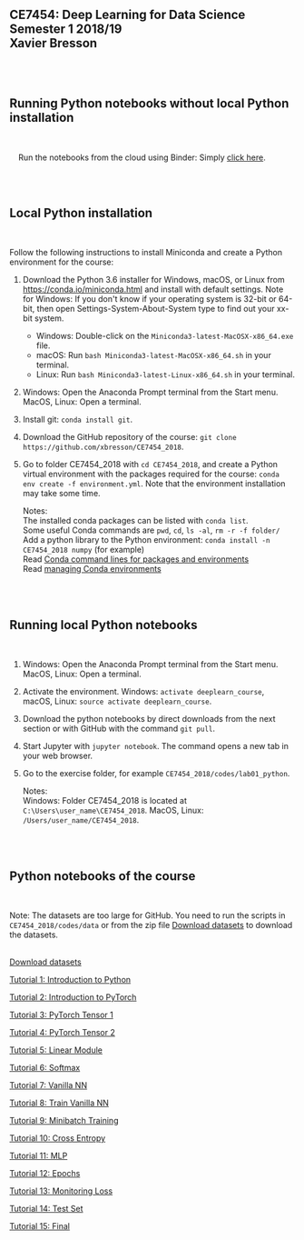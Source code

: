 ## CE7454: Deep Learning for Data Science <br> Semester 1 2018/19 <br> Xavier Bresson
    


<br>
<br>

## Running Python notebooks without local Python installation
<br>

&nbsp;&nbsp;&nbsp; Run the notebooks from the cloud using Binder: Simply [click here].

[Click here]: https://mybinder.org/v2/gh/xbresson/CE7454_2018/master




<br>
<br>

## Local Python installation
<br>

Follow the following instructions to install Miniconda and create a Python environment for the course:

1. Download the Python 3.6 installer for Windows, macOS, or Linux from <https://conda.io/miniconda.html> and install with default settings. Note for Windows: If you don't know if your operating system is 32-bit or 64-bit, then open Settings-System-About-System type to find out your xx-bit system.
   * Windows: Double-click on the `Miniconda3-latest-MacOSX-x86_64.exe` file. 
   * macOS: Run `bash Miniconda3-latest-MacOSX-x86_64.sh` in your terminal.
   * Linux: Run `bash Miniconda3-latest-Linux-x86_64.sh` in your terminal.
1. Windows: Open the Anaconda Prompt terminal from the Start menu. MacOS, Linux: Open a terminal.
1. Install git: `conda install git`.
1. Download the GitHub repository of the course: `git clone https://github.com/xbresson/CE7454_2018`.
1. Go to folder CE7454_2018 with `cd CE7454_2018`, and create a Python virtual environment with the packages required for the course: `conda env create -f environment.yml`. Note that the environment installation may take some time. 



   Notes: <br>
      The installed conda packages can be listed with `conda list`.<br>
      Some useful Conda commands are `pwd`, `cd`, `ls -al`, `rm -r -f folder/`<br>
      Add a python library to the Python environment: `conda install -n CE7454_2018 numpy` (for example)<br>
      Read [Conda command lines for packages and environments]<br>
      Read [managing Conda environments]

[managing Conda environments]: conda/conda_environments.pdf

[Conda command lines for packages and environments]: conda/conda_cheatsheet.pdf




<br> 
<br> 

## Running local Python notebooks 
<br>


1. Windows: Open the Anaconda Prompt terminal from the Start menu. MacOS, Linux: Open a terminal.
1. Activate the environment. Windows: `activate deeplearn_course`, macOS, Linux: `source activate deeplearn_course`.
1. Download the python notebooks by direct downloads from the next section or with GitHub with the command `git pull`. 
1. Start Jupyter with `jupyter notebook`. The command opens a new tab in your web browser.
1. Go to the exercise folder, for example `CE7454_2018/codes/lab01_python`.


	Notes:<br> 
      Windows: Folder CE7454_2018 is located at `C:\Users\user_name\CE7454_2018`. MacOS, Linux: `/Users/user_name/CE7454_2018`.<br>







[python]: https://www.python.org
[scipy]: https://www.scipy.org
[anaconda]: https://anaconda.org
[miniconda]: https://conda.io/miniconda.html
[conda]: https://conda.io
[conda-forge]: https://conda-forge.org




<br> 
<br> 

## Python notebooks of the course
<br>

Note: The datasets are too large for GitHub. You need to run the scripts in `CE7454_2018/codes/data` or from the zip file [Download datasets] to download the datasets.<br><br>








[Download datasets]

[Download datasets]: codes/zip/data.zip

[Tutorial 1: Introduction to Python]

[Tutorial 1: Introduction to Python]: codes/zip/lab01_python.zip

[Tutorial 2: Introduction to PyTorch]

[Tutorial 2: Introduction to PyTorch]: codes/zip/lab02_pytorch.zip

[Tutorial 3: PyTorch Tensor 1]

[Tutorial 3: PyTorch Tensor 1]: codes/zip/lab03_pytorch_tensor1.zip

[Tutorial 4: PyTorch Tensor 2]

[Tutorial 4: PyTorch Tensor 2]: codes/zip/lab04_pytorch_tensor2.zip

[Tutorial 5: Linear Module]

[Tutorial 5: Linear Module]: codes/zip/lab05_linear_module.zip

[Tutorial 6: Softmax]

[Tutorial 6: Softmax]: codes/zip/lab06_softmax.zip

[Tutorial 7: Vanilla NN]

[Tutorial 7: Vanilla NN]: codes/zip/lab07_vanilla_nn.zip

[Tutorial 8: Train Vanilla NN]

[Tutorial 8: Train Vanilla NN]: codes/zip/lab08_train_vanilla_nn.zip

[Tutorial 9: Minibatch Training]

[Tutorial 9: Minibatch Training]: codes/zip/lab09_minibatch_training.zip

[Tutorial 10: Cross Entropy]

[Tutorial 10: Cross Entropy]: codes/zip/lab10_cross_entropy.zip

[Tutorial 11: MLP]

[Tutorial 11: MLP]: codes/zip/lab11_mlp.zip

[Tutorial 12: Epochs]

[Tutorial 12: Epochs]: codes/zip/lab12_epoch.zip

[Tutorial 13: Monitoring Loss]

[Tutorial 13: Monitoring Loss]: codes/zip/lab13_monitoring_loss.zip

[Tutorial 14: Test Set]

[Tutorial 14: Test Set]: codes/zip/lab14_test_set.zip

[Tutorial 15: Final]

[Tutorial 15: Final]: codes/zip/lab15_final.zip




<br>
<br>
<br>
<br>
<br>
<br>



